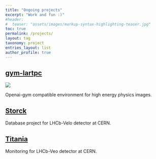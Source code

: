 ```yaml
---
title: "Ongoing projects"
excerpt: "Work and fun :)"
#header:
#  teaser: "assets/images/markup-syntax-highlighting-teaser.jpg"
toc: true
permalink: /projects/
layout: tag
taxonomy: project
entries_layout: list
author_profile: true
---
```


  
## [gym-lartpc](https://github.com/mmajewsk/gym-lartpc2d)

![](https://i.imgur.com/IyswEwy.gif)

Openai-gym compatible environment for high energy physics images.

## [Storck](https://gitlab.cern.ch/mmajewsk/storck)

Database project for LHCb-Velo detector at CERN.

## [Titania](https://gitlab.cern.ch/mmajewsk/titania)

Monitoring for LHCb-Veo detector at CERN.

